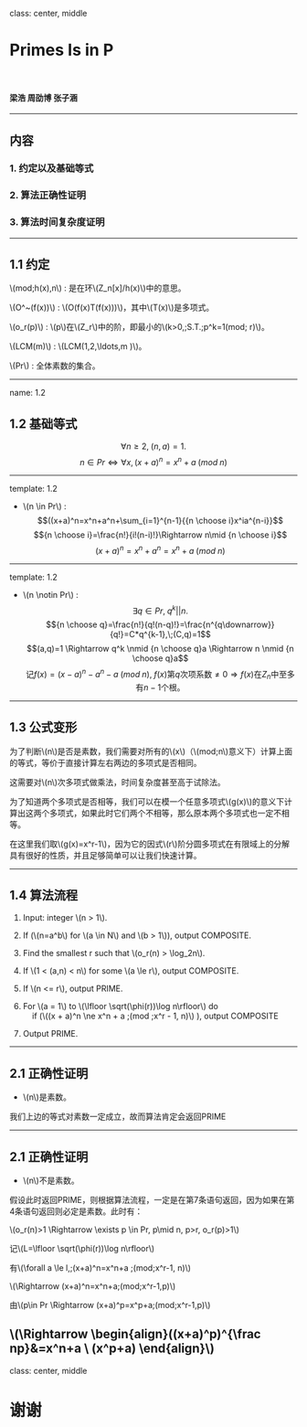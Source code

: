 class: center, middle

# Primes Is in P

&nbsp;
&nbsp;

#### 梁浩 周劭博 张子涵

---

## 内容

### 1. 约定以及基础等式

### 2. 算法正确性证明

### 3. 算法时间复杂度证明

---

## 1.1 约定

\\(mod\;h(x),n\\) : 是在环\\(Z_n[x]/h(x)\\)中的意思。

\\(O^~(f(x))\\) : \\(O(f(x)T(f(x)))\\)，其中\\(T(x)\\)是多项式。

\\(o_r(p)\\) : \\(p\\)在\\(Z_r\\)中的阶，即最小的\\(k>0,\;S.T.\;p^k=1(mod\; r)\\)。

\\(LCM(m)\\) : \\(LCM(1,2,\ldots,m )\\)。

\\(Pr\\) : 全体素数的集合。

---
name: 1.2

## 1.2 基础等式
$$\forall n\ge 2,\;(n,a)=1.$$
$$n\in Pr\Leftrightarrow \forall x, (x+a)^n=x^n+a\;(mod\;n)$$

---

template: 1.2

- \\(n \in Pr\\) : $$((x+a)^n=x^n+a^n+\sum_{i=1}^{n-1}{{n \choose i}x^ia^{n-i}}$$ $${n \choose i}=\frac{n!}{i!(n-i)!}\Rightarrow n\mid {n \choose i}$$ $$(x+a)^n=x^n+a^n=x^n+a\;(mod\; n)$$

---

template: 1.2

- \\(n \notin Pr\\) : $$\exists q \in Pr,\; q^k || n.$$ $${n \choose q}=\frac{n!}{q!(n-q)!}=\frac{n^{q\downarrow}}{q!}=C*q^{k-1},\;(C,q)=1$$  $$(a,q)=1 \Rightarrow q^k \nmid {n \choose q}a \Rightarrow n \nmid {n \choose q}a$$ $$\text{记}f(x)=(x-a)^n-a^n-a\;(mod\;n),\;f(x)\text{第}q\text{次项系数}\ne0 \Rightarrow f(x)\text{在}Z_n\text{中至多有}n-1\text{个根}。$$

---

## 1.3 公式变形

为了判断\\(n\\)是否是素数，我们需要对所有的\\(x\\)（\\(mod\;n\\)意义下）计算上面的等式，等价于直接计算左右两边的多项式是否相同。

这需要对\\(n\\)次多项式做乘法，时间复杂度甚至高于试除法。

为了知道两个多项式是否相等，我们可以在模一个任意多项式\\(g(x)\\)的意义下计算出这两个多项式，如果此时它们两个不相等，那么原本两个多项式也一定不相等。

在这里我们取\\(g(x)=x^r-1\\)，因为它的因式\\(r\\)阶分圆多项式在有限域上的分解具有很好的性质，并且足够简单可以让我们快速计算。

---

## 1.4 算法流程


1. Input: integer \\(n > 1\\).

2.  If (\\(n=a^b\\) for \\(a \in N\\) and \\(b > 1\\)), output COMPOSITE.

3.  Find the smallest r such that \\(o_r(n) > \log_2n\\).

4.  If \\(1 < (a,n) < n\\) for some \\(a \le r\\), output COMPOSITE.

5.  If \\(n <= r\\), output PRIME.

6.  For \\(a = 1\\) to \\(\lfloor \sqrt(\phi(r))\log n\rfloor\\) do <br/>
    &nbsp; &nbsp; if (\\((x + a)^n \ne x^n + a \;(mod \;x^r - 1, n)\\) ), output COMPOSITE

7. Output PRIME.

---

## 2.1 正确性证明

- \\(n\\)是素数。

我们上边的等式对素数一定成立，故而算法肯定会返回PRIME

---

## 2.1 正确性证明

- \\(n\\)不是素数。

假设此时返回PRIME，则根据算法流程，一定是在第7条语句返回，因为如果在第4条语句返回则必定是素数。此时有：

\\(o_r(n)>1 \Rightarrow \exists p \in Pr, p\mid n, p>r, o_r(p)>1\\)

记\\(L=\lfloor \sqrt(\phi(r))\log n\rfloor\\)

有\\(\forall a \le l,\;(x+a)^n=x^n+a \;(mod\;x^r-1, n)\\)

\\(\Rightarrow (x+a)^n=x^n+a\;(mod\;x^r-1,p)\\)

由\\(p\in Pr \Rightarrow (x+a)^p=x^p+a\;(mod\;x^r-1,p)\\)

\\(\Rightarrow \begin{align}((x+a)^p)^{\frac np}&=x^n+a \\ (x^p+a) \end{align}\\)
---

class: center, middle

# 谢谢
